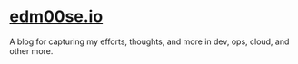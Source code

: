 # [edm00se.io](https://edm00se.io/)

A blog for capturing my efforts, thoughts, and more in dev, ops, cloud, and other more.

<!--
orange: #d07922
deep blue: #2c3e50
-->
